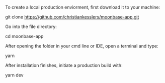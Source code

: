 To create a local production enviorment, first download it to your machine:

git clone https://github.com/christiankesslers/moonbase-app.git

Go into the file directory:

cd moonbase-app

After opening the folder in your cmd line or IDE, open a terminal and type:

yarn

After installation finishes, initiate a production build with:

yarn dev

